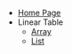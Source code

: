 - [Home Page](/us-en/)
- Linear Table
    - [Array](us-en/linear_table/array)
    - [List](us-en/linear_table/list)